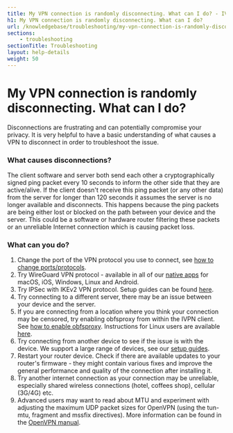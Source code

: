 ```yaml
---
title: My VPN connection is randomly disconnecting. What can I do? - IVPN Help
h1: My VPN connection is randomly disconnecting. What can I do?
url: /knowledgebase/troubleshooting/my-vpn-connection-is-randomly-disconnecting-what-can-i-do/
sections:
    - troubleshooting
sectionTitle: Troubleshooting
layout: help-details
weight: 50
---
```

# My VPN connection is randomly disconnecting. What can I do?

Disconnections are frustrating and can potentially compromise your privacy. It is very helpful to have a basic understanding of what causes a VPN to disconnect in order to troubleshoot the issue.

### What causes disconnections?

The client software and server both send each other a cryptographically signed ping packet every 10 seconds to inform the other side that they are active/alive. If the client doesn't receive this ping packet (or any other data) from the server for longer than 120 seconds it assumes the server is no longer available and disconnects.  This happens because the ping packets are being either lost or blocked on the path between your device and the server. This could be a software or hardware router filtering these packets or an unreliable Internet connection which is causing packet loss.

### What can you do?

1. Change the port of the VPN protocol you use to connect, see [how to change ports/protocols](/knowledgebase/troubleshooting/how-do-i-change-the-port-or-protocol-used-to-connect/).
2. Try WireGuard VPN protocol - available in all of our [native apps](/apps/) for macOS, iOS, Windows, Linux and Android.
3. Try IPSec with IKEv2 VPN protocol. Setup guides can be found [here](/apps/).
4. Try connecting to a different server, there may be an issue between your device and the server.
5. If you are connecting from a location where you think your connection may be censored, try enabling obfsproxy from within the IVPN client. See [how to enable obfsproxy](/knowledgebase/troubleshooting/i-cant-connect-from-china-or-vietnam-or-iran-etc---how-do-i-enable-obfsproxy/). Instructions for Linux users are available [here](/knowledgebase/linux/linux-how-can-i-circumvent-vpn-censorship-by-masking-the-vpn-traffic/).
6. Try connecting from another device to see if the issue is with the device. We support a large range of devices, see our [setup guides](/apps/).
7. Restart your router device. Check if there are available updates to your router's firmware - they might contain various fixes and improve the general performance and quality of the connection after installing it.
8. Try another internet connection as your connection may be unreliable, especially shared wireless connections (hotel, coffees shop), cellular (3G/4G) etc.
9. Advanced users may want to read about MTU and experiment with adjusting the maximum UDP packet sizes for OpenVPN (using the tun-mtu, fragment and mssfix directives). More information can be found in the [OpenVPN manual](https://community.openvpn.net/openvpn/wiki/Openvpn23ManPage).

